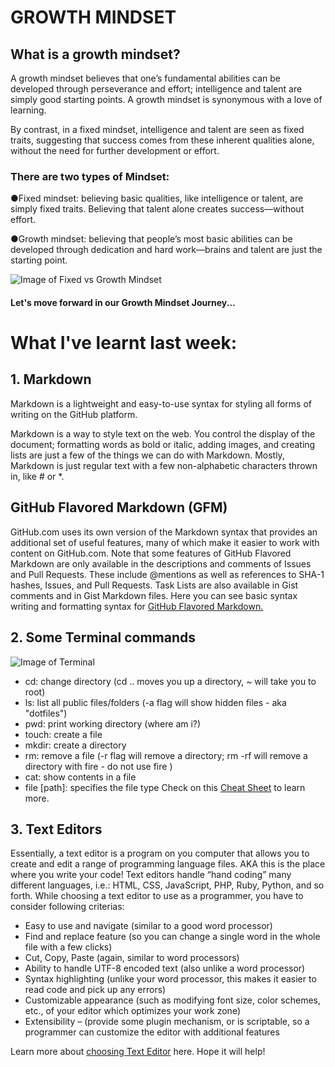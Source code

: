 
# GROWTH MINDSET

## What is a growth mindset?

A growth mindset believes that one’s fundamental abilities can be developed through perseverance and effort; intelligence and talent are simply good starting points. A growth mindset is synonymous with a love of learning.

By contrast, in a fixed mindset, intelligence and talent are seen as fixed traits, suggesting that success comes from these inherent qualities alone, without the need for further development or effort.

### There are two types of Mindset:

●Fixed mindset: believing basic qualities, like intelligence or talent, are simply fixed traits. Believing that talent alone creates success—without effort.

●Growth mindset: believing that people’s most basic abilities can be developed through dedication and hard work—brains and talent are just the starting point.

![Image of Fixed vs Growth Mindset](https://pics.me.me/failure-is-an-opportunity-to-grow-growth-mindset-1-can-7150726.png)

#### Let's move forward in our Growth Mindset Journey...

# What I've learnt last week:
## 1. Markdown
Markdown is a lightweight and easy-to-use syntax for styling all forms of writing on the GitHub platform.

Markdown is a way to style text on the web. You control the display of the document; formatting words as bold or italic, adding images, and creating lists are just a few of the things we can do with Markdown. Mostly, Markdown is just regular text with a few non-alphabetic characters thrown in, like # or *.

## GitHub Flavored Markdown (GFM)
GitHub.com uses its own version of the Markdown syntax that provides an additional set of useful features, many of which make it easier to work with content on GitHub.com.
Note that some features of GitHub Flavored Markdown are only available in the descriptions and comments of Issues and Pull Requests. These include @mentions as well as references to SHA-1 hashes, Issues, and Pull Requests. Task Lists are also available in Gist comments and in Gist Markdown files.
Here you can see basic syntax writing and formatting syntax for [GitHub Flavored Markdown.](https://help.github.com/en/articles/basic-writing-and-formatting-syntax)

## 2. Some Terminal commands
![Image of Terminal](https://code.visualstudio.com/assets/docs/editor/integrated-terminal/integrated-terminal.png)
- cd: change directory (cd .. moves you up a directory, ~ will take you to root)
- ls: list all public files/folders (-a flag will show hidden files - aka "dotfiles")
- pwd: print working directory (where am i?)
- touch: create a file
- mkdir: create a directory
- rm: remove a file (-r flag will remove a directory; rm -rf will remove a directory with fire - do not use fire )
- cat: show contents in a file
- file [path]: specifies the file type
Check on this [Cheat Sheet](https://help.github.com/en/articles/basic-writing-and-formatting-syntax) to learn more.

## 3. Text Editors
Essentially, a text editor is a program on you computer that allows you to create and edit a range of programming language files. AKA this is the place where you write your code!
Text editors handle “hand coding” many different languages, i.e.: HTML, CSS, JavaScript, PHP, Ruby, Python, and so forth.
While choosing a text editor to use as a programmer, you have to consider following criterias:

- Easy to use and navigate (similar to a good word processor)
- Find and replace feature (so you can change a single word in the whole file with a few clicks)
- Cut, Copy, Paste (again, similar to word processors)
- Ability to handle UTF-8 encoded text (also unlike a word processor)
- Syntax highlighting (unlike your word processor, this makes it easier to read code and pick up any errors)
- Customizable appearance (such as modifying font size, color schemes, etc., of your editor which optimizes your work zone)
- Extensibility – (provide some plugin mechanism, or is scriptable, so a programmer can customize the editor with additional features

Learn more about [choosing Text Editor](https://medium.com/@theoldercoder/choosing-a-text-editor-3e56f71bd636) here. Hope it will help!


